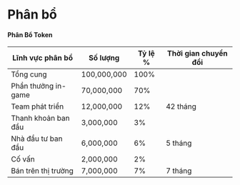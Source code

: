# Phân bổ

#### **Phân Bổ Token**

| Lĩnh vực phân bổ    | Số lượng    | Tỷ lệ % | Thời gian chuyển đổi |
| ------------------- | ----------- | ------- | -------------------- |
| Tổng cung           | 100,000,000 | 100%    |                      |
| Phần thưởng in-game | 70,000,000  | 70%     |                      |
| Team phát triển     | 12,000,000  | 12%     | 42 tháng             |
| Thanh khoản ban đầu | 3,000,000   | 3%      |                      |
| Nhà đầu tư ban đầu  | 6,000,000   | 6%      | 5 tháng              |
| Cố vấn              | 2,000,000   | 2%      |                      |
| Bán trên thị trường | 7,000,000   | 7%      | 7 tháng              |
